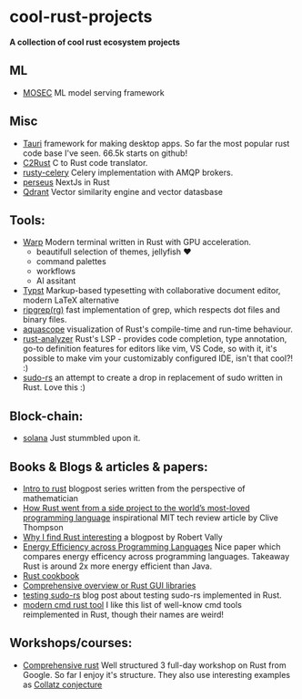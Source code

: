 # cool-rust-projects

**A collection of cool rust ecosystem projects**

## ML
- [MOSEC](https://github.com/mosecorg/mosec) ML model serving framework

## Misc

- [Tauri](https://tauri.app/) framework for making desktop apps. So far the most popular rust code base I've seen. 66.5k starts on github!
- [C2Rust](https://c2rust.com/) C to Rust code translator.
- [rusty-celery](https://github.com/rusty-celery/rusty-celery) Celery implementation with AMQP brokers.
- [perseus](https://github.com/framesurge/perseus) NextJs in Rust
- [Qdrant](https://github.com/qdrant/qdrant) Vector similarity engine and vector datasbase

## Tools:

- [Warp](https://www.warp.dev/) Modern terminal written in Rust with GPU acceleration.
  - beautifull selection of themes, jellyfish ❤️
  - command palettes
  - workflows
  - AI assitant
 - [Typst](https://github.com/typst/typst) Markup-based typesetting with collaborative document editor, modern LaTeX alternative
 - [ripgrep(rg)](https://github.com/BurntSushi/ripgrep) fast implementation of grep, which respects dot files and binary files.
 - [aquascope](https://github.com/cognitive-engineering-lab/aquascope) visualization of Rust's compile-time and run-time behaviour.
 - [rust-analyzer](https://rust-analyzer.github.io) Rust's LSP - provides code completion, type annotation, go-to definition features for editors like vim, VS Code, so with it, it's possible to make vim your customizably configured IDE, isn't that cool?! :)
 - [sudo-rs](https://github.com/memorysafety/sudo-rs) an attempt to create a drop in replacement of sudo written in Rust. Love this :)

## Block-chain:
- [solana](https://github.com/solana-labs/solana) Just stummbled upon it.

## Books & Blogs & articles & papers:

- [Intro to rust](https://applied-math-coding.medium.com/list/an-introduction-into-rust-22c99777c5e5) blogpost series written from the perspective of mathematician
- [How Rust went from a side project to the world’s most-loved programming language](https://www.technologyreview.com/2023/02/14/1067869/rust-worlds-fastest-growing-programming-language/) inspirational MIT tech review article by Clive Thompson
- [Why I find Rust interesting](https://shiver.github.io/post/why_i_find_rust_interesting/) a blogpost by Robert Vally
- [Energy Efficiency across Programming Languages](https://greenlab.di.uminho.pt/wp-content/uploads/2017/10/sleFinal.pdf) Nice paper which compares energy efficency across programming languages. Takeaway Rust is around  2x more energy efficient than Java.
- [Rust cookbook](https://rust-lang-nursery.github.io/rust-cookbook/intro.html)
- [Comprehensive overview or Rust GUI libraries](https://monadical.com/posts/shades-of-rust-gui-library-list.html#)
- [testing sudo-rs](https://ferrous-systems.com/blog/testing-sudo-rs/) blog post about testing sudo-rs implemented in Rust.
- [modern cmd rust tool](https://zaiste.net/posts/shell-commands-rust/) I like this list of well-know cmd tools reimplemented in Rust, though their names are weird!

## Workshops/courses:

- [Comprehensive rust](https://github.com/google/comprehensive-rust) Well structured 3 full-day workshop on Rust from Google. So far I enjoy it's structure. They also use interesting examples as [Collatz conjecture](https://en.wikipedia.org/wiki/Collatz_conjecture)


